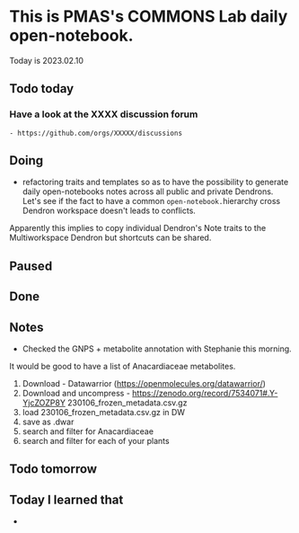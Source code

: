 
# This is PMAS's COMMONS Lab daily open-notebook.

Today is 2023.02.10

## Todo today

### Have a look at the XXXX discussion forum
    - https://github.com/orgs/XXXXX/discussions
###
###

## Doing

- refactoring traits and templates so as to have the possibility to generate daily open-notebooks notes across all public and private Dendrons. 
Let's see if the fact to have a common `open-notebook.`hierarchy cross Dendron workspace doesn't leads to conflicts.

Apparently this implies to copy individual Dendron's Note traits to the Multiworkspace Dendron but shortcuts can be shared.




## Paused

## Done

## Notes

- Checked the GNPS + metabolite annotation with Stephanie this morning.

It would be good to have a list of Anacardiaceae metabolites.

1.  Download - Datawarrior (https://openmolecules.org/datawarrior/)
2. Download and uncompress - https://zenodo.org/record/7534071#.Y-YjcZOZP8Y 230106_frozen_metadata.csv.gz
3. load 230106_frozen_metadata.csv.gz in DW
4. save as .dwar
5. search and filter for Anacardiaceae
6. search and filter for each of your plants





## Todo tomorrow

###
###
###


## Today I learned that

- 
